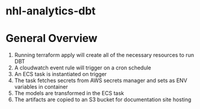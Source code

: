 # nhl-analytics-dbt


# General Overview

1. Running terraform apply will create all of the necessary resources to run DBT
2. A cloudwatch event rule will trigger on a cron schedule
3. An ECS task is instantiated on trigger
4. The task fetches secrets from AWS secrets manager and sets as ENV variables in container 
5. The models  are transformed in the ECS task
6. The artifacts are copied to an S3 bucket for documentation site hosting